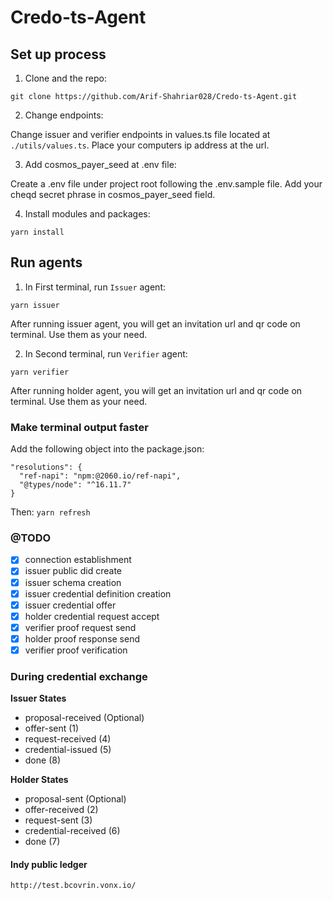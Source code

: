 # Credo-ts-Agent

## Set up process

1. Clone and the repo:

```
git clone https://github.com/Arif-Shahriar028/Credo-ts-Agent.git
```

2. Change endpoints:

Change issuer and verifier endpoints in values.ts file located at `./utils/values.ts`. Place your computers ip address at the url.

3. Add cosmos_payer_seed at .env file:

Create a .env file under project root following the .env.sample file. Add your cheqd secret phrase in cosmos_payer_seed field.

4. Install modules and packages:

```
yarn install
```

## Run agents

1. In First terminal, run `Issuer` agent:

```
yarn issuer
```

After running issuer agent, you will get an invitation url and qr code on terminal. Use them as your need.

2. In Second terminal, run `Verifier` agent:

```
yarn verifier
```

After running holder agent, you will get an invitation url and qr code on terminal. Use them as your need.

### Make terminal output faster

Add the following object into the package.json:

```
"resolutions": {
  "ref-napi": "npm:@2060.io/ref-napi",
  "@types/node": "^16.11.7"
}
```

Then: `yarn refresh`

### @TODO

- [x] connection establishment
- [x] issuer public did create
- [x] issuer schema creation
- [x] issuer credential definition creation
- [x] issuer credential offer
- [x] holder credential request accept
- [x] verifier proof request send
- [x] holder proof response send
- [x] verifier proof verification

### During credential exchange

**Issuer States**

- proposal-received (Optional)
- offer-sent (1)
- request-received (4)
- credential-issued (5)
- done (8)

**Holder States**

- proposal-sent (Optional)
- offer-received (2)
- request-sent (3)
- credential-received (6)
- done (7)

#### Indy public ledger

`http://test.bcovrin.vonx.io/`
